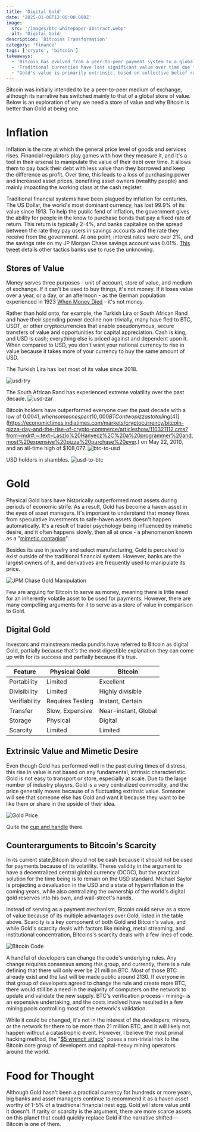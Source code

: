```yaml
---
title: 'Digital Gold'
date: '2025-01-06T12:00:00.000Z'
image:
  src: '/images/btc-whitepaper-abstract.webp'
  alt: 'Digital Gold'
description: 'Bitcoins Transformation'
category: 'finance'
tags: ['crypto', 'bitcoin']
takeaways:
  - 'Bitcoin has evolved from a peer-to-peer payment system to a global store of value and offers advantages over physical gold in terms of portability, divisibility, and verifiability.'
  - 'Traditional currencies have lost significant value over time due to inflation.'
  - "Gold's value is primarily extrinsic, based on collective belief rather than intrinsic utility."
---
```


Bitcoin was initially intended to be a peer-to-peer medium of exchange, although its narrative has switched mainly to that of a global store of value. Below is an exploration of why we need a store of value and why Bitcoin is better than Gold at being one.

# Inflation

Inflation is the rate at which the general price level of goods and services rises. Financial regulators play games with how they measure it, and it's a tool in their arsenal to manipulate the value of their debt over time. It allows them to pay back their debt with less value than they borrowed and keep the difference as profit. Over time, this leads to a loss of purchasing power and increased asset prices, benefiting asset owners (wealthy people) and mainly impacting the working class at the cash register.

Traditional financial systems have been plagued by inflation for centuries. The US Dollar, the world's most dominant currency, has lost 99.9% of its value since 1913. To help the public fend of inflation, the government gives the ability for people in the know to purchase bonds that pay a fixed rate of return. This return is typically 2-4%, and banks capitalize on the spread between the rate they pay users in savings accounts and the rate they receive from the government. At one point, interest rates were over 2%, and the savings rate on my JP Morgan Chase savings account was 0.01%. [This tweet](https://x.com/zacharyr0th/status/1829654300450009530) details other tactics banks use to ruse the unknowing.

## Stores of Value

Money serves three purposes - unit of account, store of value, and medium of exchange. If it can't be used to buy things, it's not money. If it loses value over a year, or a day, or an afternoon - as the German population experienced in 1923 [When Money Died](https://www.goodreads.com/book/show/8567383-when-money-dies) - it's not money.

Rather than hold onto, for example, the Turkish Lira or South African Rand and have their spending power decline non-trivially, many have fled to BTC, USDT, or other cryptocurrencies that enable pseudonymous, secure transfers of value and opportunities for capital appreciation. Cash is king, and USD is cash; everything else is priced against and dependent upon it. When compared to USD, you don't want your national currency to rise in value because it takes more of your currency to buy the same amount of USD.

The Turkish Lira has lost most of its value since 2018.

![usd-try](/images/usd-try.webp)

The South African Rand has experienced extreme volatility over the past decade.
![usd-zar](/images/usd-zar.webp)

Bitcoin holders have outperformed everyone over the past decade with a low of $0.0041, when someone spent 10,000 BTC on two pizzas totalling [$41](https://economictimes.indiatimes.com/markets/cryptocurrency/bitcoin-pizza-day-and-the-rise-of-crypto-commerce/articleshow/110321112.cms?from=mdr#:~:text=Laszlo%20Hanyecz%2C%20a%20programmer%20and,most%20expensive%20pizza%20purchase%20ever.) on May 22, 2010, and an all-time high of $108,077.
![btc-to-usd](/images/btc-usd.webp)

USD holders in shambles.
![usd-to-btc](/images/usd-btc.webp)

# Gold

Physical Gold bars have historically outperformed most assets during periods of economic strife. As a result, Gold has become a haven asset in the eyes of asset managers. It's important to understand that money flows from speculative investments to safe-haven assets doesn't happen automatically. It's a result of trader psychology being influenced by mimetic desire, and it often happens slowly, then all at once - a phenomenon known as a "[mimetic contagion](https://mimetictheory.com/mimetic-contagion/)".

Besides its use in jewelry and select manufacturing, Gold is perceived to exist outside of the traditional financial system. However, banks are the largest owners of it, and derivatives are frequently used to manipulate its price.

![JPM Chase Gold Manipulation](/images/jpm-criminals.webp)

Few are arguing for Bitcoin to serve as money, meaning there is little need for an inherently volatile asset to be used for payments. However, there are many compelling arguments for it to serve as a store of value in comparison to Gold.

## Digital Gold

Investors and mainstream media pundits have referred to Bitcoin as digital Gold, partially because that's the most digestible explanation they can come up with for its success and partially because it's true.


| Feature       | Physical Gold    | Bitcoin              |
| ------------- | ---------------- | -------------------- |
| Portability   | Limited          | Excellent            |
| Divisibility  | Limited          | Highly divisible     |
| Verifiability | Requires Testing | Instant, Certain     |
| Transfer      | Slow, Expensive  | Near-instant, Global |
| Storage       | Physical         | Digital              |
| Scarcity      | Limited          | Limited              |

## Extrinsic Value and Mimetic Desire

Even though Gold has performed well in the past during times of distress, this rise in value is not based on any fundamental, intrinsic characteristic. Gold is not easy to transport or store, especially at scale. Due to the large number of industry players, Gold is a very centralized commodity, and the price generally moves because of a fluctuating extrinsic value. Someone will see that someone else has Gold and want it because they want to be like them or share in the upside of their idea.

![Gold Price](/images/gold-chart.webp)

Quite the [cup and handle](https://www.strike.money/technical-analysis/cup-and-handle) there.

## Counterarguments to Bitcoin's Scarcity

In its current state,Bitcoin should not be cash because it should not be used for payments because of its volatility. Theres validity in the argument to have a decentralized central global currency (DCGC), but the practical solution for the time being is to remain on the USD standard. Michael Saylor is projecting a devaluation in the USD and a state of hyperinflation in the coming years, while also centralizing the ownership of the world's digital gold reserves into his own, and wall-street's hands.

Instead of serving as a payment mechanism, Bitcoin could serve as a store of value because of its multiple advantages over Gold, listed in the table above. Scarcity is a key component of both Gold and Bitcoin's value, and while Gold's scarcity deals with factors like mining, metal streaming, and institutional concentration, Bitcoins's scarcity deals with a few lines of code.

![Bitcoin Code](/images/btc-21m.webp)

A handful of developers can change the code's underlying rules. Any change requires consensus among this group, and currently, there is a rule defining that there will only ever be 21 million BTC. Most of those BTC already exist and the last will be made public around 2130. If everyone in that group of developers agreed to change the rule and create more BTC, there would still be a need in the majority of computers on the network to update and validate the new supply. BTC's verification process - mining- is an expensive undertaking, and the costs involved have resulted in a few mining pools controlling most of the network's validation.

While it could be changed, it's not in the interest of the developers, miners, or the network for there to be more than 21 million BTC, and it will likely not happen without a catastrophic event. However, I believe the most primal hacking method, the "[$5 wrench attack](https://www.financemagnates.com/terms/5/5-wrench-attack/)" poses a non-trivial risk to the Bitcoin core group of developers and capital-heavy mining operators around the world.

# Food for Thought

Although Gold hasn't been a practical currency for hundreds or more years, big banks and asset managers continue to recommend it as a haven asset worthy of 1-5% of a traditional financial nest egg. Gold will store value until it doesn't. If rarity or scarcity is the argument, there are more scarce assets on this planet that could quickly replace Gold if the narrative shifted—Bitcoin is one of them.
